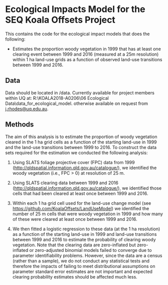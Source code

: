 # Ecological Impacts Model for the SEQ Koala Offsets Project

This contains the code for the ecological impact models that does the following:

- Estimates the proportion woody vegetation in 1999 that has at least one clearing event between 1999 and 2016 (measured at a 25m resolution) within 1 ha land-use grids as a function of observed land-use transitions between 1999 and 2016.

## Data

Data should be located in /data. Currently available for project members within UQ at: R:\KOALA2018-A0206\06 Ecological Data\data_for_ecological_model. otherwise available on request from j.rhodes@uq.edu.au.

## Methods

The aim of this analysis is to estimate the proportion of woody vegetation cleared in the 1 ha grid cells as a
function of the starting land-use in 1999 and the land-use transitions between 1999 to 2016. To construct the data
sets required for the estimation we conducted the following analysis:

1) Using SLATS foliage projective cover (FPC) data from 1999 (http://qldspatial.information.qld.gov.au/catalogue/),
we identified the woody vegetation (i.e., FPC > 0) at resolution of 25 m.

2) Using SLATS clearing data between 1999 and 2016 (http://qldspatial.information.qld.gov.au/catalogue/), we
identified those cells that had been cleared at least once between 1999 and 2016.

3) Within each 1 ha grid cell used for the land-use change model (see https://github.com/KoalaOffsets/LandUseModel)
we identified the number of 25 m cells that were woody vegetation in 1999 and how many of these were cleared at least
once between 1999 and 2016.

4) We then fitted a logistic regression to these data (at the 1 ha resolution) as a function of the starting land-use
in 1999 and land-use transitions between 1999 and 2016 to estimate the probability of clearing woody vegetation. Note
that the clearing data are zero-inflated but zero-inflated or zero-adjusted binomial models failed to converge due to
parameter identifiability problems. However, since the data are a census (rather than a sample), we do not conduct
any statistical tests and therefore the impacts of failing to meet distributional assumptions on parameter standard
error estimates are not important and expected clearing probability estimates should be affected much
less.                        

